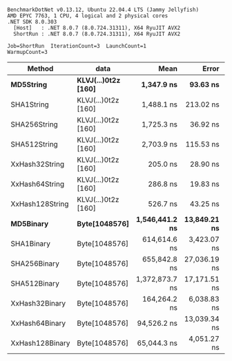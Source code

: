 ```

BenchmarkDotNet v0.13.12, Ubuntu 22.04.4 LTS (Jammy Jellyfish)
AMD EPYC 7763, 1 CPU, 4 logical and 2 physical cores
.NET SDK 8.0.303
  [Host]   : .NET 8.0.7 (8.0.724.31311), X64 RyuJIT AVX2
  ShortRun : .NET 8.0.7 (8.0.724.31311), X64 RyuJIT AVX2

Job=ShortRun  IterationCount=3  LaunchCount=1  
WarmupCount=3  

```
| Method          | data                | Mean           | Error        | StdDev      | Min            | Max            | Gen0   | Allocated |
|---------------- |-------------------- |---------------:|-------------:|------------:|---------------:|---------------:|-------:|----------:|
| **MD5String**       | **KLVJ(...)0t2z [160]** |     **1,347.9 ns** |     **93.63 ns** |     **5.13 ns** |     **1,342.4 ns** |     **1,352.6 ns** | **0.0134** |    **1128 B** |
| SHA1String      | KLVJ(...)0t2z [160] |     1,488.1 ns |    213.02 ns |    11.68 ns |     1,477.7 ns |     1,500.8 ns | 0.0153 |    1416 B |
| SHA256String    | KLVJ(...)0t2z [160] |     1,725.3 ns |     36.92 ns |     2.02 ns |     1,723.1 ns |     1,727.0 ns | 0.0210 |    1856 B |
| SHA512String    | KLVJ(...)0t2z [160] |     2,703.9 ns |    115.53 ns |     6.33 ns |     2,696.9 ns |     2,709.2 ns | 0.0381 |    3240 B |
| XxHash32String  | KLVJ(...)0t2z [160] |       205.0 ns |     28.90 ns |     1.58 ns |       203.6 ns |       206.7 ns | 0.0069 |     584 B |
| XxHash64String  | KLVJ(...)0t2z [160] |       286.8 ns |     19.83 ns |     1.09 ns |       285.9 ns |       288.0 ns | 0.0086 |     728 B |
| XxHash128String | KLVJ(...)0t2z [160] |       526.7 ns |     43.25 ns |     2.37 ns |       524.2 ns |       528.9 ns | 0.0134 |    1128 B |
| **MD5Binary**       | **Byte[1048576]**       | **1,546,441.2 ns** | **13,849.21 ns** |   **759.12 ns** | **1,545,961.0 ns** | **1,547,316.4 ns** |      **-** |      **41 B** |
| SHA1Binary      | Byte[1048576]       |   614,614.6 ns |  3,423.07 ns |   187.63 ns |   614,398.1 ns |   614,730.5 ns |      - |      49 B |
| SHA256Binary    | Byte[1048576]       |   655,842.8 ns | 27,036.19 ns | 1,481.94 ns |   654,953.4 ns |   657,553.5 ns |      - |      57 B |
| SHA512Binary    | Byte[1048576]       | 1,372,873.7 ns | 17,171.51 ns |   941.23 ns | 1,372,176.7 ns | 1,373,944.4 ns |      - |      89 B |
| XxHash32Binary  | Byte[1048576]       |   164,264.2 ns |  6,038.83 ns |   331.01 ns |   164,068.8 ns |   164,646.3 ns |      - |      32 B |
| XxHash64Binary  | Byte[1048576]       |    94,526.2 ns | 13,039.34 ns |   714.73 ns |    93,740.6 ns |    95,138.0 ns |      - |      32 B |
| XxHash128Binary | Byte[1048576]       |    65,044.3 ns |  4,051.27 ns |   222.06 ns |    64,900.3 ns |    65,300.0 ns |      - |      40 B |
